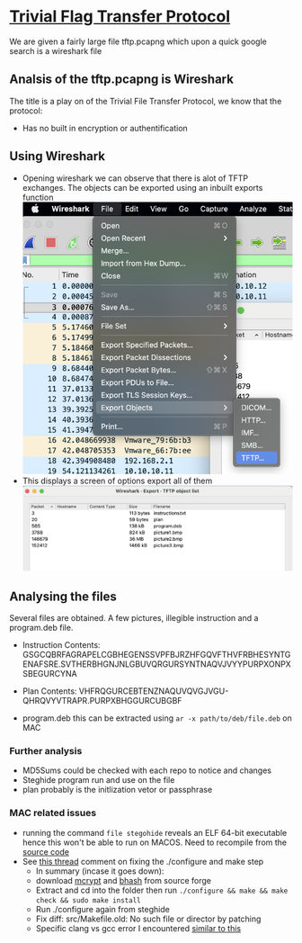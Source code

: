 # [Trivial Flag Transfer Protocol](https://play.picoctf.org/practice/challenge/103?page=4) 

We are given a fairly large file tftp.pcapng which upon a quick google search is a wireshark file

## Analsis of the tftp.pcapng is Wireshark
The title is a play on of the Trivial File Transfer Protocol, we know that the protocol:
- Has no built in encryption or authentification


## Using Wireshark
- Opening wireshark we can observe that there is alot of TFTP exchanges. The objects can be exported using an inbuilt exports function
 ![tftp_options](./tftp_wiresharkexport.png)
 - This displays a screen of options export all of them
 ![tftp_exp](./tftp_options.png)

## Analysing the files
Several files are obtained. A few pictures, illegible instruction and a program.deb file.
- Instruction Contents: GSGCQBRFAGRAPELCGBHEGENSSVPFBJRZHFGQVFTHVFRBHESYNTGENAFSRE.SVTHERBHGNJNLGBUVQRGURSYNTNAQVJVYYPURPXONPXSBEGURCYNA
- Plan Contents: 
VHFRQGURCEBTENZNAQUVQVGJVGU-QHRQVYVTRAPR.PURPXBHGGURCUBGBF

- program.deb this can be extracted using `ar -x path/to/deb/file.deb` on MAC


### Further analysis
- MD5Sums could be checked with each repo to notice and changes
- Steghide program run and use on the file
- plan probably is the initlization vetor or passphrase

### MAC related issues
- running the command `file stegohide` reveals an ELF 64-bit executable hence this won't be able to run on MACOS. Need to recompile from the [source code](https://github.com/StefanoDeVuono/steghide)
- See [this thread](https://gist.github.com/cedriczirtacic/f6e4c200a91dbf4840dde15fda35eff9?permalink_comment_id=2873590) comment on fixing the ./configure and make step
    - In summary (incase it goes down):
    - download [mcrypt](https://sourceforge.net/projects/mcrypt/files/latest/download) and [bhash](https://mhash.sourceforge.net/) from source forge
    - Extract and cd into the folder then run `./configure && make && make check && sudo make install`
    - Run ./configure again from steghide
    - Fix diff: src/Makefile.old: No such file or director by patching
    - Specific clang vs gcc error I encountered [similar to this](https://stackoverflow.com/questions/20132805/configure-error-with-mac-os-x-10-8-5-xcode-5-0-2-clang-error-argument-to-v)
